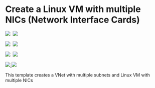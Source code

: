 # Create a Linux VM with multiple NICs (Network Interface Cards)

<IMG SRC="https://azbotstorage.blob.core.windows.net/badges/201-vm-multiple-nics-linux/PublicLastTestDate.svg" />&nbsp;
<IMG SRC="https://azbotstorage.blob.core.windows.net/badges/201-vm-multiple-nics-linux/PublicDeployment.svg" />&nbsp;

<IMG SRC="https://azbotstorage.blob.core.windows.net/badges/201-vm-multiple-nics-linux/FairfaxLastTestDate.svg" />&nbsp;
<IMG SRC="https://azbotstorage.blob.core.windows.net/badges/201-vm-multiple-nics-linux/FairfaxDeployment.svg" />&nbsp;

<IMG SRC="https://azbotstorage.blob.core.windows.net/badges/201-vm-multiple-nics-linux/BestPracticeResult.svg" />&nbsp;
<IMG SRC="https://azbotstorage.blob.core.windows.net/badges/201-vm-multiple-nics-linux/CredScanResult.svg" />&nbsp;

<a href="https://portal.azure.com/#create/Microsoft.Template/uri/https%3A%2F%2Fraw.githubusercontent.com%2FAzure%2Fazure-quickstart-templates%2Fmaster%2F201-vm-multiple-nics-linux%2Fazuredeploy.json" target="_blank">
    <img src="http://azuredeploy.net/deploybutton.png"/>
</a>
<a href="http://armviz.io/#/?load=https%3A%2F%2Fraw.githubusercontent.com%2FAzure%2Fazure-quickstart-templates%2Fmaster%2F201-vm-multiple-nics-linux%2Fazuredeploy.json" target="_blank">
    <img src="http://armviz.io/visualizebutton.png"/>
</a>

This template creates a VNet with multiple subnets and Linux VM with multiple NICs
